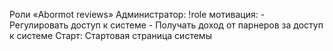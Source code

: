 Роли «Abormot reviews»
Администратор: !role
  мотивация:
    - Регулировать доступ к системе
    - Получать доход от парнеров за доступ к системе
  Старт: Стартовая страница системы
  
